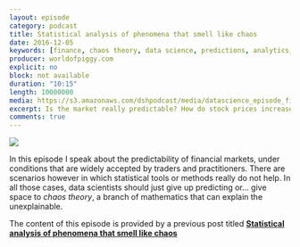 ```yaml
---
layout: episode
category: podcast
title: Statistical analysis of phenomena that smell like chaos  
date: 2016-12-05
keywords: [finance, chaos theory, data science, predictions, analytics, machine learning]
producer: worldofpiggy.com
explicit: no
block: not available
duration: "10:15"
length: 10000000
media: https://s3.amazonaws.com/dshpodcast/media/datascience_episode_finance_chaos.mp3
excerpt: Is the market really predictable? How do stock prices increase? What is their dynamics? Here is what I think about the magics and the reality of predictions applied to markets and the stock exchange. 
comments: true
---
```



<img src="https://s3.amazonaws.com/dshpodcast/media/cover.jpg" />


In this episode I speak about the predictability of financial markets, under conditions that are widely accepted by traders and practitioners. 
There are scenarios however in which statistical tools or methods really do not help. In all those cases, data scientists should just give up predicting or... give space to _chaos theory_, a branch of mathematics that can explain the unexplainable.

The content of this episode is provided by a previous post titled [**Statistical analysis of phenomena that smell like chaos**](http://worldofpiggy.com/2012/12/14/statistical-analysis-of-phenomena-that-smell-like-chaos)


